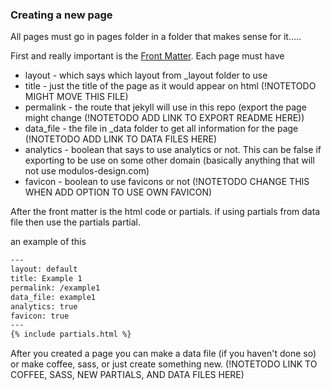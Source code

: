 ### Creating a new page

All pages must go in pages folder in a folder that makes sense for it.....

First and really important is the [Front Matter](https://jekyllrb.com/docs/frontmatter/). Each page must have

- layout - which says which layout from \_layout folder to use
- title - just the title of the page as it would appear on html (!NOTETODO MIGHT MOVE THIS FILE)
- permalink - the route that jekyll will use in this repo (export the page might change (!NOTETODO ADD LINK TO EXPORT README HERE))
- data_file - the file in \_data folder to get all information for the page (!NOTETODO ADD LINK TO DATA FILES HERE)
- analytics - boolean that says to use analytics or not. This can be false if exporting to be use on some other domain (basically anything that will not use modulos-design.com)
- favicon - boolean to use favicons or not (!NOTETODO CHANGE THIS WHEN ADD OPTION TO USE OWN FAVICON)

After the front matter is the html code or partials.
if using partials from data file then use the partials partial.

an example of this
  ```html
  ---
  layout: default
  title: Example 1
  permalink: /example1
  data_file: example1
  analytics: true
  favicon: true
  ---
  {% include partials.html %}
  ```

  After you created a page you can make a data file (if you haven't done so) or make coffee, sass, or just create something new.
  (!NOTETODO LINK TO COFFEE, SASS, NEW PARTIALS, AND DATA FILES HERE)
